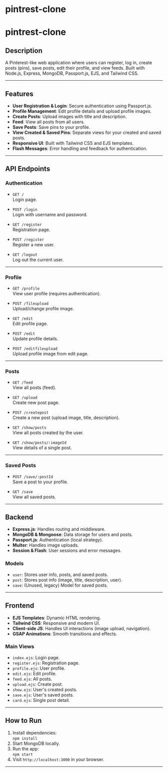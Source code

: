 ﻿# pintrest-clone
# pintrest-clone

## Description

A Pinterest-like web application where users can register, log in, create posts (pins), save posts, edit their profile, and view feeds. Built with Node.js, Express, MongoDB, Passport.js, EJS, and Tailwind CSS.

---

## Features

- **User Registration & Login**: Secure authentication using Passport.js.
- **Profile Management**: Edit profile details and upload profile images.
- **Create Posts**: Upload images with title and description.
- **Feed**: View all posts from all users.
- **Save Posts**: Save pins to your profile.
- **View Created & Saved Pins**: Separate views for your created and saved posts.
- **Responsive UI**: Built with Tailwind CSS and EJS templates.
- **Flash Messages**: Error handling and feedback for authentication.

---

## API Endpoints

### Authentication

- `GET /`  
  Login page.

- `POST /login`  
  Login with username and password.

- `GET /register`  
  Registration page.

- `POST /register`  
  Register a new user.

- `GET /logout`  
  Log out the current user.

---

### Profile

- `GET /profile`  
  View user profile (requires authentication).

- `POST /fileupload`  
  Upload/change profile image.

- `GET /edit`  
  Edit profile page.

- `POST /edit`  
  Update profile details.

- `POST /editfileupload`  
  Upload profile image from edit page.

---

### Posts

- `GET /feed`  
  View all posts (feed).

- `GET /upload`  
  Create new post page.

- `POST /createpost`  
  Create a new post (upload image, title, description).

- `GET /show/posts`  
  View all posts created by the user.

- `GET /show/posts/:imageId`  
  View details of a single post.

---

### Saved Posts

- `POST /save/:postId`  
  Save a post to your profile.

- `GET /save`  
  View all saved posts.

---

## Backend

- **Express.js**: Handles routing and middleware.
- **MongoDB & Mongoose**: Data storage for users and posts.
- **Passport.js**: Authentication (local strategy).
- **Multer**: Handles image uploads.
- **Session & Flash**: User sessions and error messages.

### Models

- `user`: Stores user info, posts, and saved posts.
- `post`: Stores post info (image, title, description, user).
- `save`: (Unused, legacy) Model for saved posts.

---

## Frontend

- **EJS Templates**: Dynamic HTML rendering.
- **Tailwind CSS**: Responsive and modern UI.
- **Client-side JS**: Handles UI interactions (image upload, navigation).
- **GSAP Animations**: Smooth transitions and effects.

### Main Views

- `index.ejs`: Login page.
- `register.ejs`: Registration page.
- `profile.ejs`: User profile.
- `edit.ejs`: Edit profile.
- `feed.ejs`: All posts.
- `upload.ejs`: Create post.
- `show.ejs`: User's created posts.
- `save.ejs`: User's saved posts.
- `card.ejs`: Single post detail.

---

## How to Run

1. Install dependencies:  
   `npm install`
2. Start MongoDB locally.
3. Run the app:  
   `npm start`
4. Visit `http://localhost:3000` in your browser.

---






